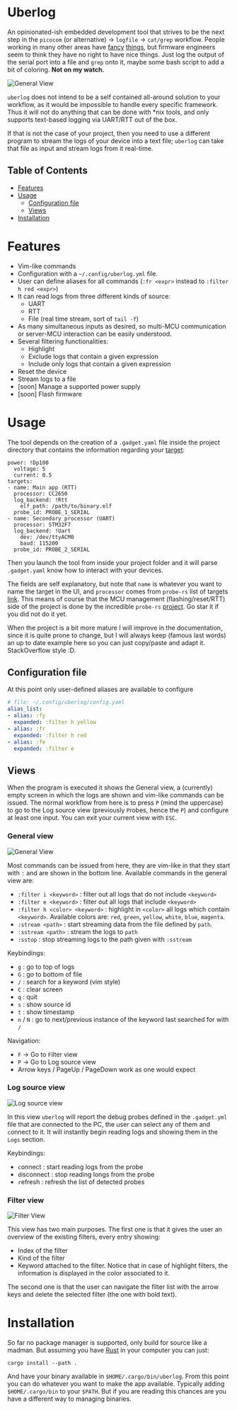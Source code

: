 # Uberlog

An opinionated-ish embedded development tool that strives to be the next step in the `picocom` (or alternative) -> `logfile` -> `cat/grep` workflow. People working in many other areas have [fancy](https://log-viewer.opcodes.io/) [things](https://www.logviewplus.com/), but firmware engineers seem to think they have no right to have nice things. Just log the output of the serial port into a file and `grep` onto it, maybe some bash script to add a bit of coloring. **Not on my watch.**

![General View](./docs/pictures/general_view.png)

`uberlog` does not intend to be a self contained all-around solution to your workflow, as it would be impossible to handle every specific framework. Thus it will not do anything that can be done with *nix tools, and only supports text-based logging via UART/RTT out of the box. 

If that is not the case of your project, then you need to use a different program to stream the logs of your device into a text file; `uberlog` can take that file as input and stream logs from it real-time.

## Table of Contents
- [Features](#features)
- [Usage](#usage)
  - [Configuration file](#configuration-file)
  - [Views](#views)
- [Installation](#installation)


# Features
- Vim-like commands
- Configuration with a `~/.config/uberlog.yml` file.
- User can define aliases for all commands (`:fr <expr>` instead to `:filter h red <expr>`)
- It can read logs from three different kinds of source:
    - UART
    - RTT
    - File (real time stream, sort of `tail -f`)
- As many simultaneous inputs as desired, so multi-MCU communication or server-MCU interaction can be easily understood.
- Several filtering functionalities:
    - Highlight
    - Exclude logs that contain a given expression
    - Include only logs that contain a given expression
- Reset the device
- Stream logs to a file
- \[soon\] Manage a supported power supply
- \[soon\] Flash firmware

# Usage

The tool depends on the creation of a `.gadget.yaml` file inside the project directory that contains the information regarding your [target](https://probe.rs/targets):

```
power: !Dp100
  voltage: 5
  current: 0.5
targets:
- name: Main app (RTT)
  processor: CC2650
  log_backend: !Rtt
    elf_path: /path/to/binary.elf
  probe_id: PROBE_1_SERIAL
- name: Secondary processor (UART)
  processor: STM32F7
  log_backend: !Uart
    dev: /dev/ttyACM0
    baud: 115200
  probe_id: PROBE_2_SERIAL
```

Then you launch the tool from inside your project folder and it will parse `.gadget.yaml` know how to interact with your devices.
 
The fields are self explanatory, but note that `name` is whatever you want to name the target in the UI, and `processor` comes from `probe-rs` list of targets [link](https://probe.rs/targets). This means of course that the MCU management (flashing/reset/RTT) side of the project is done by the incredible `probe-rs` [project](https://probe.rs/). Go star it if you did not do it yet.

When the project is a bit more mature I will improve in the documentation, since it is quite prone to change, but I will always keep (famous last words) an up to date example here so you can just copy/paste and adapt it. StackOverflow style :D.

## Configuration file

At this point only user-defined aliases are available to configure
```yaml
# file: ~/.config/uberlog/config.yaml
alias_list:
- alias: :fy
  expanded: :filter h yellow
- alias: :fr
  expanded: :filter h red
- alias: :fe
  expanded: :filter e
```

## Views

When the program is executed it shows the General view, a (currently) empty screen in which the logs are shown and vim-like commands can be issued. The normal workflow from here is to press `P` (mind the uppercase) to go to the Log source view (previously `P`robes, hence the `P`) and configure at least one input. You can exit your current view with `ESC`. 

### General view

![General View](./docs/pictures/general_view.png)

Most commands can be issued from here, they are vim-like in that they start with `:` and are shown in the bottom line. Available commands in the general view are:

- `:filter i <keyword>` : filter out all logs that do not include `<keyword>`
- `:filter e <keyword>` : filter out all logs that include `<keyword>`
- `:filter h <color> <keyword>` : highlight in `<color>` all logs which contain `<keyword>`. Available colors are: `red`, `green`, `yellow`, `white`, `blue`, `magenta`.
- `:stream <path>` : start streaming data from the file defined by `path`.
- `:sstream <path>` : stream the logs to `path`
- `:sstop` : stop streaming logs to the path given with `:sstream`

Keybindings:
- `g` : go to top of logs
- `G` : go to bottom of file
- `/` : search for a keyword (vim style)
- `C` : clear screen
- `q` : quit
- `s` : show source id
- `t` : show timestamp
- `n` / `N` : go to next/previous instance of the keyword last searched for with `/`

Navigation:
- `F` -> Go to `F`ilter view
- `P` -> Go to Log source view
- Arrow keys / PageUp / PageDown work as one would expect

### Log source view

![Log source view](./docs/pictures/log_source_view.png)

In this view `uberlog` will report the debug probes defined in the `.gadget.yml` file that are connected to the PC, the user can select any of them and `c`onnect to it. It will instantly begin reading logs and showing them in the `Logs` section.

Keybindings:
- `c`onnect : start reading logs from the probe
- `d`isconnect : stop reading longs from the probe
- `r`efresh : refresh the list of detected probes

### Filter view

![Filter View](./docs/pictures/filter_view.png)

This view has two main purposes. The first one is that it gives the user an overview of the existing filters, every entry showing:

- Index of the filter
- Kind of the filter
- Keyword attached to the filter.  Notice that in case of highlight filters, the information is displayed in the color associated to it. 

The second one is that the user can navigate the filter list with the arrow keys and `d`elete the selected filter (the one with bold text).

# Installation

So far no package manager is supported, only build for source like a madman. But assuming you have [Rust](https://www.rust-lang.org/tools/install) in your computer you can just:

```
cargo install --path .
```

And have your binary available in `$HOME/.cargo/bin/uberlog`. From this point you can do whatever you want to make the app available. Typically adding `$HOME/.cargo/bin` to your `$PATH`. But if you are reading this chances are you have a different way to managing binaries.
